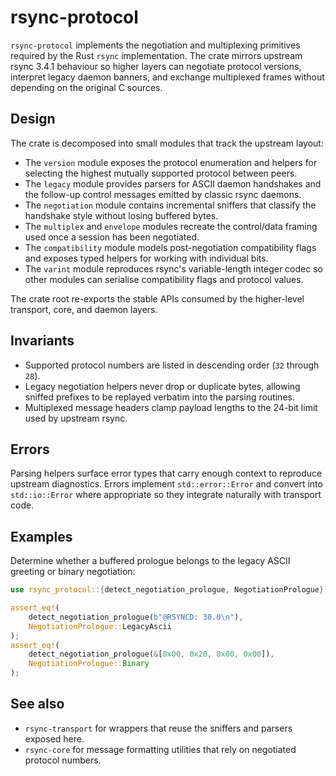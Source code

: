 # rsync-protocol

`rsync-protocol` implements the negotiation and multiplexing primitives required
by the Rust `rsync` implementation. The crate mirrors upstream rsync 3.4.1
behaviour so higher layers can negotiate protocol versions, interpret legacy
daemon banners, and exchange multiplexed frames without depending on the
original C sources.

## Design

The crate is decomposed into small modules that track the upstream layout:

- The `version` module exposes the protocol enumeration and helpers for
  selecting the highest mutually supported protocol between peers.
- The `legacy` module provides parsers for ASCII daemon handshakes and the
  follow-up control messages emitted by classic rsync daemons.
- The `negotiation` module contains incremental sniffers that classify the
  handshake style without losing buffered bytes.
- The `multiplex` and `envelope` modules recreate the control/data framing used
  once a session has been negotiated.
- The `compatibility` module models post-negotiation compatibility flags and
  exposes typed helpers for working with individual bits.
- The `varint` module reproduces rsync's variable-length integer codec so other
  modules can serialise compatibility flags and protocol values.

The crate root re-exports the stable APIs consumed by the higher-level
transport, core, and daemon layers.

## Invariants

- Supported protocol numbers are listed in descending order (`32` through `28`).
- Legacy negotiation helpers never drop or duplicate bytes, allowing sniffed
  prefixes to be replayed verbatim into the parsing routines.
- Multiplexed message headers clamp payload lengths to the 24-bit limit used by
  upstream rsync.

## Errors

Parsing helpers surface error types that carry enough context to reproduce
upstream diagnostics. Errors implement `std::error::Error` and convert into
`std::io::Error` where appropriate so they integrate naturally with transport
code.

## Examples

Determine whether a buffered prologue belongs to the legacy ASCII greeting or
binary negotiation:

```rust
use rsync_protocol::{detect_negotiation_prologue, NegotiationPrologue};

assert_eq!(
    detect_negotiation_prologue(b"@RSYNCD: 30.0\n"),
    NegotiationPrologue::LegacyAscii
);
assert_eq!(
    detect_negotiation_prologue(&[0x00, 0x20, 0x00, 0x00]),
    NegotiationPrologue::Binary
);
```

## See also

- `rsync-transport` for wrappers that reuse the sniffers and parsers exposed
  here.
- `rsync-core` for message formatting utilities that rely on negotiated
  protocol numbers.
